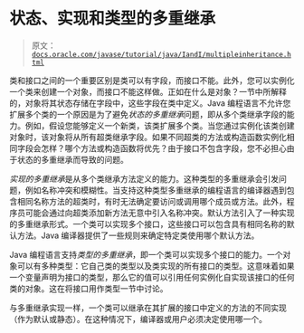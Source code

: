 # 状态、实现和类型的多重继承

> 原文：[`docs.oracle.com/javase/tutorial/java/IandI/multipleinheritance.html`](https://docs.oracle.com/javase/tutorial/java/IandI/multipleinheritance.html)

类和接口之间的一个重要区别是类可以有字段，而接口不能。此外，您可以实例化一个类来创建一个对象，而接口不能这样做。正如在什么是对象？一节中所解释的，对象将其状态存储在字段中，这些字段在类中定义。Java 编程语言不允许您扩展多个类的一个原因是为了避免*状态的多重继承*问题，即从多个类继承字段的能力。例如，假设您能够定义一个新类，该类扩展多个类。当您通过实例化该类创建对象时，该对象将从所有超类继承字段。如果不同超类的方法或构造函数实例化相同字段会怎样？哪个方法或构造函数将优先？由于接口不包含字段，您不必担心由于状态的多重继承而导致的问题。

*实现的多重继承*是从多个类继承方法定义的能力。这种类型的多重继承会引发问题，例如名称冲突和模糊性。当支持这种类型多重继承的编程语言的编译器遇到包含相同名称方法的超类时，有时无法确定要访问或调用哪个成员或方法。此外，程序员可能会通过向超类添加新方法无意中引入名称冲突。默认方法引入了一种实现的多重继承形式。一个类可以实现多个接口，这些接口可以包含具有相同名称的默认方法。Java 编译器提供了一些规则来确定特定类使用哪个默认方法。

Java 编程语言支持*类型的多重继承*，即一个类可以实现多个接口的能力。一个对象可以有多种类型：它自己类的类型以及类实现的所有接口的类型。这意味着如果一个变量声明为接口的类型，那么它的值可以引用任何实例化自实现该接口的任何类的对象。这在将接口用作类型一节中讨论。

与多重继承实现一样，一个类可以继承在其扩展的接口中定义的方法的不同实现（作为默认或静态）。在这种情况下，编译器或用户必须决定使用哪一个。
